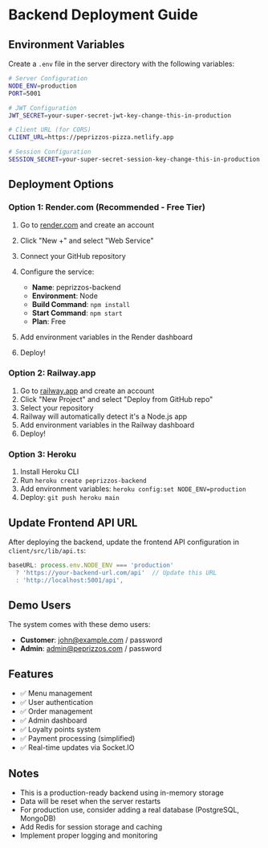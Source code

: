 # Backend Deployment Guide

## Environment Variables

Create a `.env` file in the server directory with the following variables:

```bash
# Server Configuration
NODE_ENV=production
PORT=5001

# JWT Configuration
JWT_SECRET=your-super-secret-jwt-key-change-this-in-production

# Client URL (for CORS)
CLIENT_URL=https://peprizzos-pizza.netlify.app

# Session Configuration
SESSION_SECRET=your-super-secret-session-key-change-this-in-production
```

## Deployment Options

### Option 1: Render.com (Recommended - Free Tier)

1. Go to [render.com](https://render.com) and create an account
2. Click "New +" and select "Web Service"
3. Connect your GitHub repository
4. Configure the service:
   - **Name**: peprizzos-backend
   - **Environment**: Node
   - **Build Command**: `npm install`
   - **Start Command**: `npm start`
   - **Plan**: Free

5. Add environment variables in the Render dashboard
6. Deploy!

### Option 2: Railway.app

1. Go to [railway.app](https://railway.app) and create an account
2. Click "New Project" and select "Deploy from GitHub repo"
3. Select your repository
4. Railway will automatically detect it's a Node.js app
5. Add environment variables in the Railway dashboard
6. Deploy!

### Option 3: Heroku

1. Install Heroku CLI
2. Run `heroku create peprizzos-backend`
3. Add environment variables: `heroku config:set NODE_ENV=production`
4. Deploy: `git push heroku main`

## Update Frontend API URL

After deploying the backend, update the frontend API configuration in `client/src/lib/api.ts`:

```typescript
baseURL: process.env.NODE_ENV === 'production' 
  ? 'https://your-backend-url.com/api'  // Update this URL
  : 'http://localhost:5001/api',
```

## Demo Users

The system comes with these demo users:

- **Customer**: john@example.com / password
- **Admin**: admin@peprizzos.com / password

## Features

- ✅ Menu management
- ✅ User authentication
- ✅ Order management
- ✅ Admin dashboard
- ✅ Loyalty points system
- ✅ Payment processing (simplified)
- ✅ Real-time updates via Socket.IO

## Notes

- This is a production-ready backend using in-memory storage
- Data will be reset when the server restarts
- For production use, consider adding a real database (PostgreSQL, MongoDB)
- Add Redis for session storage and caching
- Implement proper logging and monitoring
